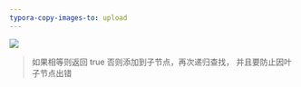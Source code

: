```yaml
---
typora-copy-images-to: upload
---
```


![](https://cdn.ueno.ltd/img/广度优先遍历.png)

> 如果相等则返回 true
> 否则添加到子节点，再次递归查找， 并且要防止因叶子节点出错

